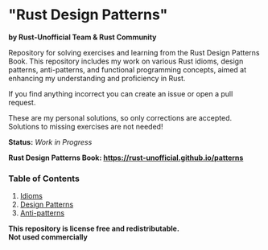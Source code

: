 # "Rust Design Patterns"
**by Rust-Unofficial Team & Rust Community**<br>

Repository for solving exercises and learning from the Rust Design Patterns Book.
This repository includes my work on various Rust idioms, design patterns, anti-patterns,
and functional programming concepts, aimed at enhancing my understanding and proficiency in Rust.<br>

If you find anything incorrect you can create an issue or open a pull request.<br>

These are my personal solutions, so only corrections are accepted. Solutions to missing exercises are not needed! <br>

**Status:** *Work in Progress*

**Rust Design Patterns Book: https://rust-unofficial.github.io/patterns**

### Table of Contents
1. [Idioms](./01-Idioms)
2. [Design Patterns](./02-Desing-Patterns)
3. [Anti-patterns](./03-Anti-Patterns)

**This repository is license free and redistributable.** <br>
**Not used commercially**